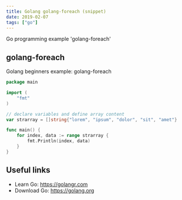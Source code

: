 ```yaml
---
title: Golang golang-foreach (snippet)
date: 2019-02-07
tags: ["go"]
---
```

Go programming example 'golang-foreach'


## golang-foreach

Golang beginners example: golang-foreach

```go
package main

import (
	"fmt"
)

// declare variables and define array content
var strarray = []string{"lorem", "ipsum", "dolor", "sit", "amet"}

func main() {
	for index, data := range strarray {
		fmt.Println(index, data)
	}
}

```

## Useful links

- Learn Go: https://golangr.com
- Download Go: https://golang.org
